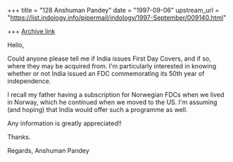 +++
title = "128 Anshuman Pandey"
date = "1997-09-06"
upstream_url = "https://list.indology.info/pipermail/indology/1997-September/009140.html"

+++
[Archive link](https://list.indology.info/pipermail/indology/1997-September/009140.html)


Hello,

Could anyone please tell me if India issues First Day Covers, and if so,
where they may be acquired from. I'm particularly interested in knowing
whether or not India issued an FDC commemorating its 50th year of
independence.

I recall my father having a subscription for Norwegian FDCs when we lived
in Norway, which he continued when we moved to the US. I'm assuming (and
hoping) that India would offer such a programme as well.

Any information is greatly appreciated!!

Thanks.

Regards,
Anshuman Pandey





